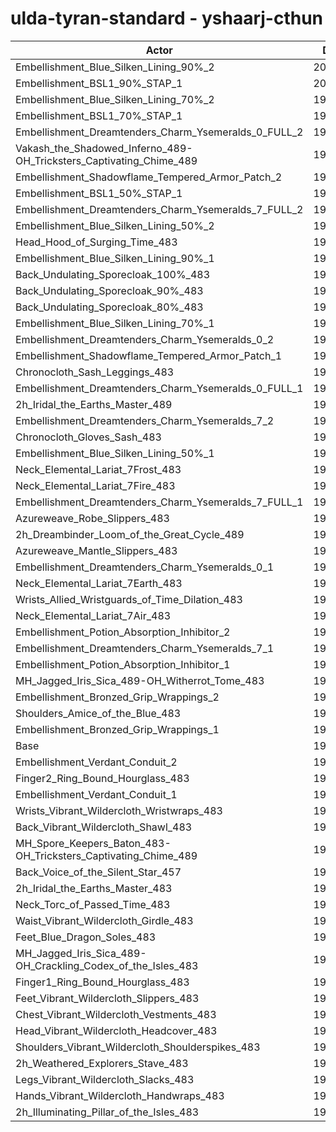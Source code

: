 # ulda-tyran-standard - yshaarj-cthun
| Actor | DPS | Increase |
|---|:---:|:---:|
|Embellishment_Blue_Silken_Lining_90%_2|201209|2.96%|
|Embellishment_BSL1_90%_STAP_1|200293|2.49%|
|Embellishment_Blue_Silken_Lining_70%_2|199900|2.29%|
|Embellishment_BSL1_70%_STAP_1|199754|2.21%|
|Embellishment_Dreamtenders_Charm_Ysemeralds_0_FULL_2|199675|2.17%|
|Vakash_the_Shadowed_Inferno_489-OH_Tricksters_Captivating_Chime_489|199655|2.16%|
|Embellishment_Shadowflame_Tempered_Armor_Patch_2|199464|2.06%|
|Embellishment_BSL1_50%_STAP_1|199045|1.85%|
|Embellishment_Dreamtenders_Charm_Ysemeralds_7_FULL_2|199004|1.83%|
|Embellishment_Blue_Silken_Lining_50%_2|198650|1.65%|
|Head_Hood_of_Surging_Time_483|198331|1.48%|
|Embellishment_Blue_Silken_Lining_90%_1|198316|1.48%|
|Back_Undulating_Sporecloak_100%_483|198251|1.44%|
|Back_Undulating_Sporecloak_90%_483|198103|1.37%|
|Back_Undulating_Sporecloak_80%_483|197686|1.15%|
|Embellishment_Blue_Silken_Lining_70%_1|197606|1.11%|
|Embellishment_Dreamtenders_Charm_Ysemeralds_0_2|197558|1.09%|
|Embellishment_Shadowflame_Tempered_Armor_Patch_1|197453|1.03%|
|Chronocloth_Sash_Leggings_483|197337|0.97%|
|Embellishment_Dreamtenders_Charm_Ysemeralds_0_FULL_1|197310|0.96%|
|2h_Iridal_the_Earths_Master_489|197192|0.90%|
|Embellishment_Dreamtenders_Charm_Ysemeralds_7_2|197155|0.88%|
|Chronocloth_Gloves_Sash_483|197023|0.81%|
|Embellishment_Blue_Silken_Lining_50%_1|196959|0.78%|
|Neck_Elemental_Lariat_7Frost_483|196818|0.71%|
|Neck_Elemental_Lariat_7Fire_483|196809|0.70%|
|Embellishment_Dreamtenders_Charm_Ysemeralds_7_FULL_1|196716|0.66%|
|Azureweave_Robe_Slippers_483|196625|0.61%|
|2h_Dreambinder_Loom_of_the_Great_Cycle_489|196580|0.59%|
|Azureweave_Mantle_Slippers_483|196418|0.50%|
|Embellishment_Dreamtenders_Charm_Ysemeralds_0_1|196415|0.50%|
|Neck_Elemental_Lariat_7Earth_483|196308|0.45%|
|Wrists_Allied_Wristguards_of_Time_Dilation_483|196214|0.40%|
|Neck_Elemental_Lariat_7Air_483|196165|0.37%|
|Embellishment_Potion_Absorption_Inhibitor_2|196013|0.30%|
|Embellishment_Dreamtenders_Charm_Ysemeralds_7_1|195844|0.21%|
|Embellishment_Potion_Absorption_Inhibitor_1|195718|0.15%|
|MH_Jagged_Iris_Sica_489-OH_Witherrot_Tome_483|195626|0.10%|
|Embellishment_Bronzed_Grip_Wrappings_2|195503|0.04%|
|Shoulders_Amice_of_the_Blue_483|195442|0.00%|
|Embellishment_Bronzed_Grip_Wrappings_1|195441|0.00%|
|Base|195433|0.00%|
|Embellishment_Verdant_Conduit_2|195424|0.00%|
|Finger2_Ring_Bound_Hourglass_483|195411|-0.01%|
|Embellishment_Verdant_Conduit_1|195378|-0.03%|
|Wrists_Vibrant_Wildercloth_Wristwraps_483|195161|-0.14%|
|Back_Vibrant_Wildercloth_Shawl_483|195072|-0.18%|
|MH_Spore_Keepers_Baton_483-OH_Tricksters_Captivating_Chime_489|195026|-0.21%|
|Back_Voice_of_the_Silent_Star_457|195015|-0.21%|
|2h_Iridal_the_Earths_Master_483|194977|-0.23%|
|Neck_Torc_of_Passed_Time_483|194952|-0.25%|
|Waist_Vibrant_Wildercloth_Girdle_483|194935|-0.25%|
|Feet_Blue_Dragon_Soles_483|194759|-0.34%|
|MH_Jagged_Iris_Sica_489-OH_Crackling_Codex_of_the_Isles_483|194487|-0.48%|
|Finger1_Ring_Bound_Hourglass_483|194477|-0.49%|
|Feet_Vibrant_Wildercloth_Slippers_483|194405|-0.53%|
|Chest_Vibrant_Wildercloth_Vestments_483|194351|-0.55%|
|Head_Vibrant_Wildercloth_Headcover_483|194349|-0.55%|
|Shoulders_Vibrant_Wildercloth_Shoulderspikes_483|194140|-0.66%|
|2h_Weathered_Explorers_Stave_483|194020|-0.72%|
|Legs_Vibrant_Wildercloth_Slacks_483|193965|-0.75%|
|Hands_Vibrant_Wildercloth_Handwraps_483|193731|-0.87%|
|2h_Illuminating_Pillar_of_the_Isles_483|193430|-1.02%|
